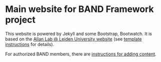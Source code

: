 # Main website for BAND Framework project

This website is powered by Jekyll and some Bootstrap, Bootwatch. It is based on the [Allan Lab @ Leiden University website](https://www.allanlab.org/) (see [template instructions](https://www.allanlab.org/aboutwebsite.html) for details). 

For authorized BAND members, there are [instructions for adding content](./README_editing_website.md).





